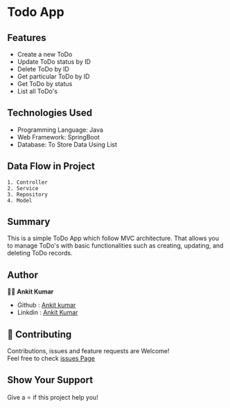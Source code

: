 # Todo App 


## Features
- Create a new ToDo 
- Update ToDo  status by ID
- Delete ToDo by ID 
- Get particular ToDo by ID
- Get ToDo by status
- List all ToDo's
## Technologies Used
- Programming Language: Java
- Web Framework: SpringBoot
- Database: To Store Data Using List
## Data Flow in Project
    1. Controller
    2. Service
    3. Repository
    4. Model
## Summary

This is a simple ToDo App which follow MVC architecture.  That allows you to manage ToDo's with basic functionalities such as creating, updating, and deleting ToDo records.

## Author

 👨‍💼 **Ankit Kumar**
 + Github : [Ankit kumar](https://github.com/ankitk55?tab=repositories)
 + Linkdin : [Ankit Kumar](https://www.linkedin.com/in/ankit-kumar-7300581b3/)
 
## 🤝 Contributing
Contributions, issues and feature requests are Welcome!\
Feel free to check [issues Page](https://github.com/issues) 

## Show Your Support 
 Give a ⭐ if this project help you!